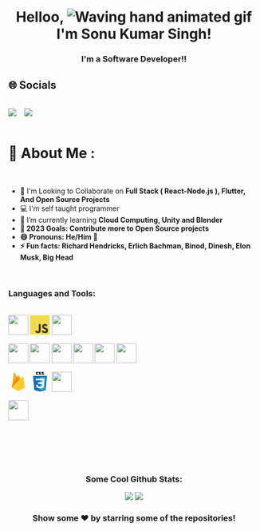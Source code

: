 <h1 align="center"> Helloo, <img src="https://raw.githubusercontent.com/nixin72/nixin72/master/wave.gif" 
         alt="Waving hand animated gif"
         height="45"
         width="45" /> I'm Sonu Kumar Singh!</h1>
<h3 align="center">I'm a Software Developer!!</h3>	 
	 
## 🌐 Socials
<br/>
<!-- <a href="https://twitter.com/intent/user?screen_name=nitinn787">
  <img align="left" width="32px" src="https://logodownload.org/wp-content/uploads/2014/09/twitter-logo-6.png" />
</a> -->
<a href="https://www.linkedin.com/in/sunny-mishra-4a8a29218/">
  <img align="left" width="32px" src="https://cdn-icons-png.flaticon.com/512/174/174857.png"  />
</a>
<a href="mailto:contactsunny07@gmail.com">
  <img align="left" width="32px" src="https://cdn-icons-png.flaticon.com/512/281/281769.png" />
</a>
<!-- <a href="https://instagram.com/_nitin787/">
  <img align="left" width="32px" src="https://upload.wikimedia.org/wikipedia/commons/thumb/a/a5/Instagram_icon.png/1024px-Instagram_icon.png" />
</a> -->
<!-- <a href="https://www.youtube.com/c/MrBioNik">
  <img align="left" width="32px" src="https://i.pinimg.com/originals/46/02/cb/4602cbc18967da9c1eba7452905cd99b.png" />
</a> -->
<!-- <a href="https://discord.com/users/947741502304550912">
  <img align="left" width="32px" src="https://cdn.discordapp.com/attachments/1005490731781193758/1005499935329878107/discord.png"/>
</a> -->

<br/>
<br/>

# 💫 About Me :
<br/>

<div>
  <ul>
    <li>👯 I'm Looking to Collaborate on  <b>Full Stack ( React-Node.js ), Flutter, And Open Source Projects</b></li>
    <li>💻 I'm self taught programmer</li>
    <li>🌱 I’m currently learning <b>Cloud Computing, Unity and Blender<b></li>
    <li>🥅 2023 Goals: Contribute more to Open Source projects</li>
<!--     <li>💬 Ask me anything about <a href="https://discord.com/users/947741502304550912">here</a>! I'm always open to help!</li> -->
    <li>😄 Pronouns: <b>He/Him</b> 💁‍</li>
    <li>⚡ Fun facts: Richard Hendricks, Erlich Bachman, Binod, Dinesh, Elon Musk, Big Head</li>
</ul>
</div>

<br />
<div align="left">
<h3 align="left">Languages and Tools:</h3> 
<br/>
<code><img height="40" width="40" src="https://www.vectorlogo.zone/logos/tensorflow/tensorflow-icon.svg"></code>
<code><img height="40" width="40" src="https://raw.githubusercontent.com/devicons/devicon/master/icons/javascript/javascript-original.svg"></code>
<code><img height="40" width="40" src="https://img.icons8.com/dusk/344/unity.png"></code>

<!-- <code><img height="40" width="40" src="https://upload.wikimedia.org/wikipedia/commons/9/96/Sass_Logo_Color.svg"></code> -->
<code><img height="40" width="40" src="https://upload.wikimedia.org/wikipedia/commons/a/a7/React-icon.svg"></code>
<code><img height="40" width="40" src="https://img.icons8.com/fluency/344/node-js.png"></code>
<code><img height="40" width="40" src="https://img.icons8.com/color/344/flutter.png"></code>
<code><img height="40" width="40" src="https://upload.wikimedia.org/wikipedia/commons/c/c6/Dart_logo.png"></code>
<code><img height="40" width="40" src="https://img.icons8.com/color/344/c-sharp-logo-2.png"></code>
<code><img height="40" width="40" src="https://img.icons8.com/color/344/python--v1.png"></code>

<code><img height="40" width="40" src="https://raw.githubusercontent.com/github/explore/80688e429a7d4ef2fca1e82350fe8e3517d3494d/topics/firebase/firebase.png"></code>
<code><img height="40" width="40" src="https://github.com/github/explore/raw/main/topics/css/css.png"></code>
<code><img height="40" width="40" src="https://cdn.discordapp.com/attachments/1005490731781193758/1005499547650367508/docker.png"></code>
<!-- <code><img height="40" width="40" src="https://raw.githubusercontent.com/devicons/devicon/master/icons/java/java-original.svg"></code> -->
<code><img height="40" width="40" src="https://upload.wikimedia.org/wikipedia/commons/thumb/3/3f/Git_icon.svg/1024px-Git_icon.svg.png"></code>




<!--END_SECTION:activity-->

</details>

<br />
<br />

<!-- ## Let's chat -->
<!-- <br/> -->
<!-- 
[![Discord Presence](https://lanyard-profile-readme.vercel.app/api/947741502304550912?theme=dark&animated=false&hideDiscrim=true&borderRadius=30px&idleMessage=That's%20what%20she%20said,%20Nothing%20you%20idiots%20she's%20dead...)](https://discord.com/users/947741502304550912)
 -->
<br/>
<br/>
<div align="center">
 <h3>Some Cool Github Stats:</h3> 
</div>

<p align="center">
  <img width="48%" src="https://github-readme-stats.vercel.app/api?username=error-byNight&show_icons=true&theme=tokyonight" />
  <img width="48%" src="https://github-readme-streak-stats.herokuapp.com/?user=error-byNight&theme=tokyonight" />
</p>

<!-- [twitter]: https://twitter.com/nitinn787
[youtube]: https://www.youtube.com/c/MrBioNik
[instagram]: https://www.instagram.com/_nitin787/ -->
[linkedin]: https://www.linkedin.com/in/aadarsh-raj-60676a191/

<div align="center">

### Show some ❤️ by starring some of the repositories!

</div>
